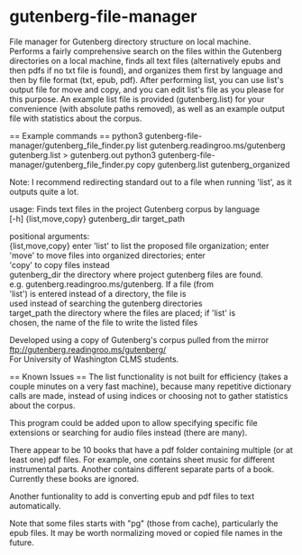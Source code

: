 # gutenberg-file-manager
File manager for Gutenberg directory structure on local machine.  
Performs a fairly comprehensive search on the files within the Gutenberg directories on a local machine, finds all text files (alternatively epubs and then pdfs if no txt file is found), and organizes them first by language and then by file format (txt, epub, pdf).
After performing list, you can use list's output file for move and copy, and you can edit list's file as you please for this purpose. An example list file is provided (gutenberg.list) for your convenience (with absolute paths removed), as well as an example output file with statistics about the corpus.

== Example commands ==
python3 gutenberg-file-manager/gutenberg_file_finder.py list gutenberg.readingroo.ms/gutenberg gutenberg.list > gutenberg.out
python3 gutenberg-file-manager/gutenberg_file_finder.py copy gutenberg.list gutenberg_organized

Note: I recommend redirecting standard out to a file when running 'list', as it outputs quite a lot.

usage: Finds text files in the project Gutenberg corpus by language  
       [-h] {list,move,copy} gutenberg_dir target_path  

positional arguments:  
  {list,move,copy}  enter 'list' to list the proposed file organization; enter  
                    'move' to move files into organized directories; enter  
                    'copy' to copy files instead  
  gutenberg_dir     the directory where project gutenberg files are found.  
                    e.g. gutenberg.readingroo.ms/gutenberg. If a file (from  
                    'list') is entered instead of a directory, the file is  
                    used instead of searching the gutenberg directories  
  target_path       the directory where the files are placed; if 'list' is  
                    chosen, the name of the file to write the listed files  

Developed using a copy of Gutenberg's corpus pulled from the mirror ftp://gutenberg.readingroo.ms/gutenberg/  
For University of Washington CLMS students.

== Known Issues ==
The list functionality is not built for efficiency (takes a couple minutes on a very fast machine), because many repetitive dictionary calls are made, instead of using indices or choosing not to gather statistics about the corpus.

This program could be added upon to allow specifying specific file extensions or searching for audio files instead (there are many).

There appear to be 10 books that have a pdf folder containing multiple (or at least one) pdf files. For example, one contains sheet music for different instrumental parts. Another contains different separate parts of a book. Currently these books are ignored.

Another funtionality to add is converting epub and pdf files to text automatically.

Note that some files starts with "pg" (those from cache), particularly the epub files. It may be worth normalizing moved or copied file names in the future.